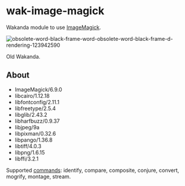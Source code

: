 wak-image-magick
================

Wakanda module to use [ImageMagick](http://www.imagemagick.org).

![obsolete-word-black-frame-word-obsolete-word-black-frame-d-rendering-123942590](https://user-images.githubusercontent.com/1725068/78463940-29122280-771e-11ea-8be8-a7830725403e.jpg)

Old Wakanda.

About
-----
* ImageMagick/6.9.0
* libcairo/1.12.18
* libfontconfig/2.11.1
* libfreetype/2.5.4
* libglib/2.43.2
* libharfbuzz/0.9.37
* libjpeg/9a
* libpixman/0.32.6
* libpango/1.36.8
* libtiff/4.0.3
* libpng/1.6.15
* libffi/3.2.1

Supported [commands](http://www.imagemagick.org/script/command-line-tools.php): identify, compare, composite, conjure, convert, mogrify, montage, stream.
